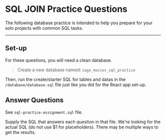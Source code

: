 # SQL JOIN Practice Questions

The following database practice is intended to help you prepare for your solo projects with common SQL tasks.

---

## Set-up

For these questions, you will need a clean database.

> Create a new database named: `saga_movies_sql_practice`

Then, run the create/starter SQL for tables and datas in the `/database/database.sql` file just like you did for the React app set-up.

## Answer Questions

See `sql-practice-assignment.sql` file.

Supply the SQL that answers each question in that file. We're looking for the actual SQL (do not use $1 for placeholders). There may be multiple ways to get the results.
